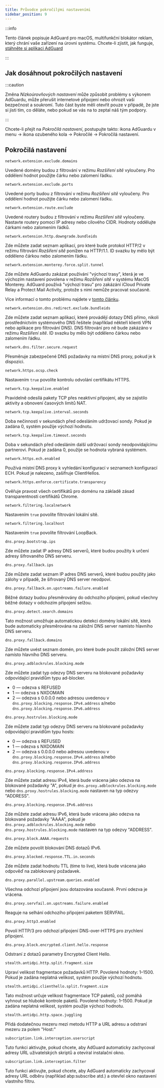 ```yaml
---
title: Průvodce pokročilými nastaveními
sidebar_position: 9
---
```


:::info

Tento článek popisuje AdGuard pro macOS, multifunkční blokátor reklam, který chrání vaše zařízení na úrovni systému. Chcete-li zjistit, jak funguje, [stáhněte si aplikaci AdGuard](https://adguard.com/download.html?auto=true)

:::

## Jak dosáhnout pokročilých nastavení

:::caution

Změna *Nízkoúrovňových nastavení* může způsobit problémy s výkonem AdGuardu, může přerušit internetové připojení nebo ohrozit vaši bezpečnost a soukromí. Tuto část byste měli otevřít pouze v případě, že jste si jisti tím, co děláte, nebo pokud se vás na to zeptal náš tým podpory.

:::

Chcete-li přejít na *Pokročilá nastavení*, postupujte takto: ikona AdGuardu v menu → ikona ozubeného kola → Pokročilé → Pokročilá nastavení.

## Pokročilá nastavení

`network.extension.exclude.domains`

Uvedené domény budou z filtrování v režimu *Rozšíření sítě* vyloučeny. Pro oddělení hodnot použijte čárku nebo zalomení řádku.

`network.extension.exclude.ports`

Uvedené porty budou z filtrování v režimu *Rozšíření sítě* vyloučeny. Pro oddělení hodnot použijte čárku nebo zalomení řádku.

`network.extension.route.exclude`

Uvedené routery budou z filtrování v režimu *Rozšíření sítě* vyloučeny. Nastavte routery pomocí IP adresy nebo cílového CIDR. Hodnoty oddělujte čárkami nebo zalomením řádků.

`network.extension.http.downgrade.bundleids`

Zde můžete zadat seznam aplikací, pro které bude protokol HTTP/2 v režimu filtrování *Rozšíření sítě* ponížen na HTTP/1.1. ID svazku by mělo být odděleno čárkou nebo zalomením řádku.

`network.extension.monterey.force.split.tunnel`

Zde můžete AdGuardu zakázat používání "výchozí trasy", která je ve výchozím nastavení povolena v režimu *Rozšíření sítě* v systému MacOS Monterey. AdGuard používá "výchozí trasu" pro zakázání iCloud Private Relay a Protect Mail Activity, protože s nimi nemůže pracovat současně.

Více informací o tomto problému najdete v [tomto článku](../icloud-private-relay).

`network.extension.dns.redirect.exclude.bundleids`

Zde můžete zadat seznam aplikací, které provádějí dotazy DNS přímo, nikoli prostřednictvím systémového DNS řešitele (například někteří klienti VPN nebo aplikace pro filtrování DNS). DNS filtrování pro ně bude zakázáno v režimu *Rozšíření sítě*. ID svazku by mělo být odděleno čárkou nebo zalomením řádku.

`network.dns.filter.secure.request`

Přesměruje zabezpečené DNS požadavky na místní DNS proxy, pokud je k dispozici.

`network.https.ocsp.check`

Nastavením `true` povolíte kontrolu odvolání certifikátu HTTPS.

`network.tcp.keepalive.enabled`

Pravidelně odesílá pakety TCP přes neaktivní připojení, aby se zajistilo aktivity a obnovení časových limitů NAT.

`network.tcp.keepalive.interval.seconds`

Doba nečinnosti v sekundách před odesláním udržovací sondy. Pokud je zadána 0, systém použije výchozí hodnotu.

`network.tcp.keepalive.timeout.seconds`

Doba v sekundách před odesláním další udržovací sondy neodpovídajícímu partnerovi. Pokud je zadána 0, použije se hodnota vybraná systémem.

`network.https.ech.enabled`

Používá místní DNS proxy k vyhledání konfigurací v seznamech konfigurací ECH. Pokud je nalezeno, zašifruje ClientHellos.

`network.https.enforce.certificate.transparency`

Ověřuje pravost všech certifikátů pro doménu na základě zásad transparentnosti certifikátů Chrome.

`network.filtering.localnetwork`

Nastavením `true` povolíte filtrování lokální sítě.

`network.filtering.localhost`

Nastavením `true` povolíte filtrování LoopBack.

`dns.proxy.bootstrap.ips`

Zde můžete zadat IP adresy DNS serverů, které budou použity k určení adresy šifrovaného DNS serveru.

`dns.proxy.fallback.ips`

Zde můžete zadat seznam IP adres DNS serverů, které budou použity jako zálohy v případě, že šifrovaný DNS server neodpoví.

`dns.proxy.fallback.on.upstreams.failure.enabled`

Běžné dotazy budou přesměrovány do odchozího připojení, pokud všechny běžné dotazy v odchozím připojení selžou.

`dns.proxy.detect.search.domains`

Tato možnost umožňuje automatickou detekci domény lokální sítě, která bude automaticky přesměrována na záložní DNS server namísto hlavního DNS serveru.

`dns.proxy.fallback.domains`

Zde můžete uvést seznam domén, pro které bude použit záložní DNS server namísto hlavního DNS serveru.

`dns.proxy.adblockrules.blocking.mode`

Zde můžete zadat typ odezvy DNS serveru na blokované požadavky odpovídající pravidlům typu ad-blocker.

* 0 — odezva s REFUSED
* 1 — odezva s NXDOMAIN
* 2 — odezva s 0.0.0.0 nebo adresou uvedenou v `dns.proxy.blocking.response.IPv4.address` a/nebo `dns.proxy.blocking.response.IPv6.address`

`dns.proxy.hostrules.blocking.mode`

Zde můžete zadat typ odezvy DNS serveru na blokované požadavky odpovídající pravidlům typu hosts:

* 0 — odezva s REFUSED
* 1 — odezva s NXDOMAIN
* 2 — odezva s 0.0.0.0 nebo adresou uvedenou v `dns.proxy.blocking.response.IPv4.address` a/nebo `dns.proxy.blocking.response.IPv6.address`

`dns.proxy.blocking.response.IPv4.address`

Zde můžete zadat adresu IPv4, která bude vrácena jako odezva na blokované požadavky "A", pokud je `dns.proxy.adblockrules.blocking.mode` nebo `dns.proxy.hostrules.blocking.mode` nastaven na typ odezvy "ADDRESS".

`dns.proxy.blocking.response.IPv6.address`

Zde můžete zadat adresu IPv6, která bude vrácena jako odezva na blokované požadavky "AAAA", pokud je `dns.proxy.adblockrules.blocking.mode` nebo `dns.proxy.hostrules.blocking.mode` nastaven na typ odezvy "ADDRESS".

`dns.proxy.block.AAAA.requests`

Zde můžete povolit blokování DNS dotazů IPv6.

`dns.proxy.blocked.response.TTL.in.seconds`

Zde můžete zadat hodnotu TTL (time to live), která bude vrácena jako odpověď na zablokovaný požadavek.

`dns.proxy.parallel.upstream.queries.enabled`

Všechna odchozí připojení jsou dotazována současně. První odezva je vrácena.

`dns.proxy.servfail.on.upstreams.failure.enabled`

Reaguje na selhání odchozího připojení paketem SERVFAIL.

`dns.proxy.http3.enabled`

Povolí HTTP/3 pro odchozí připojení DNS-over-HTTPS pro zrychlení připojení.

`dns.proxy.block.encrypted.client.hello.response`

Odstraní z dotazů parametry Encrypted Client Hello.

`stealth.antidpi.http.split.fragment.size`

Upraví velikost fragmentace požadavků HTTP. Povolené hodnoty: 1–1500. Pokud je zadána neplatná velikost, systém použije výchozí hodnotu.

`stealth.antidpi.clienthello.split.fragment.size`

Tato možnost určuje velikost fragmentace TCP paketů, což pomáhá vyhnout se hluboké kontrole paketů. Povolené hodnoty: 1–1500. Pokud je zadána neplatná velikost, systém použije výchozí hodnotu.

`stealth.antidpi.http.space.juggling`

Přidá dodatečnou mezeru mezi metodu HTTP a URL adresu a odstraní mezeru za polem "Host:"

`subscription.link.interception.userscript`

Tuto funkci aktivujte, pokud chcete, aby AdGuard automaticky zachycoval adresy URL uživatelských skriptů a otevíral instalační okno.

`subscription.link.interception.filter`

Tuto funkci aktivujte, pokud chcete, aby AdGuard automaticky zachycoval adresy URL odběru (například abp:subscribe atd.) a otevřel okno nastavení vlastního filtru.
